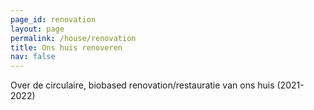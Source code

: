 ```yaml
---
page_id: renovation
layout: page
permalink: /house/renovation
title: Ons huis renoveren
nav: false
---
```


Over de circulaire, biobased renovation/restauratie van ons huis (2021-2022)

